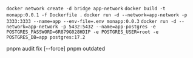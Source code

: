 `docker network create -d bridge app-network`
`docker build -t monapp:0.0.1 -f Dockerfile .`
`docker run -d --network=app-network -p 3333:3333 --name=app --env-file=.env monapp:0.0.3`
`docker run -d --network=app-network -p 5432:5432 --name=app-postgres -e POSTGRES_PASSWORD=6R879G028HDIP -e POSTGRES_USER=root -e POSTGRES_DB=app postgres:17.2`

pnpm audit fix [--force]
pnpm outdated

